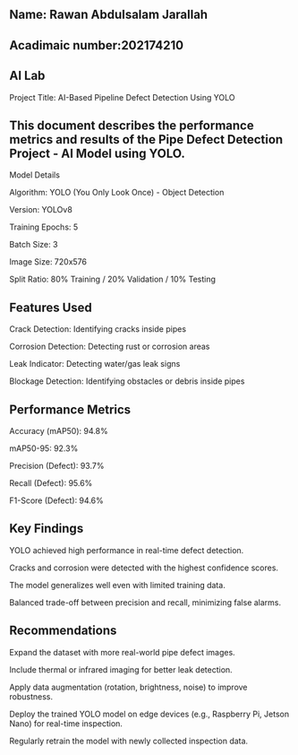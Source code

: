 ## Name: Rawan AbduIsalam Jarallah 
## Acadimaic number:202174210
## AI Lab
Project Title: AI-Based Pipeline Defect Detection Using YOLO

## This document describes the performance metrics and results of the Pipe Defect Detection Project - AI Model using YOLO.

Model Details

Algorithm: YOLO (You Only Look Once) - Object Detection

Version: YOLOv8

Training Epochs: 5

Batch Size: 3

Image Size: 720x576


Split Ratio: 80% Training / 20% Validation / 10% Testing

## Features Used

Crack Detection: Identifying cracks inside pipes

Corrosion Detection: Detecting rust or corrosion areas

Leak Indicator: Detecting water/gas leak signs

Blockage Detection: Identifying obstacles or debris inside pipes

## Performance Metrics

Accuracy (mAP50): 94.8%

mAP50-95: 92.3%

Precision (Defect): 93.7%

Recall (Defect): 95.6%

F1-Score (Defect): 94.6%

## Key Findings

YOLO achieved high performance in real-time defect detection.

Cracks and corrosion were detected with the highest confidence scores.

The model generalizes well even with limited training data.

Balanced trade-off between precision and recall, minimizing false alarms.

## Recommendations

Expand the dataset with more real-world pipe defect images.

Include thermal or infrared imaging for better leak detection.

Apply data augmentation (rotation, brightness, noise) to improve robustness.

Deploy the trained YOLO model on edge devices (e.g., Raspberry Pi, Jetson Nano) for real-time inspection.

Regularly retrain the model with newly collected inspection data.